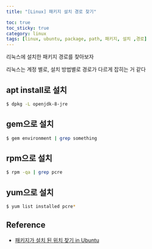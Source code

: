 ```yaml
---
title: "[Linux] 패키지 설치 경로 찾기"

toc: true
toc_sticky: true
category: linux
tags: [linux, ubuntu, package, path, 패키지, 설치 ,경로]
---
```


리눅스에 설치한 패키지 경로를 찾아보자<br/>

리눅스는 계정 별로, 설치 방법별로 경로가 다르게 잡히는 거 같다 <br/>

## apt install로 설치

~~~bash
$ dpkg -L openjdk-8-jre
~~~


## gem으로 설치

~~~bash
$ gem environment | grep something
~~~

## rpm으로 설치

~~~bash
$ rpm -qa | grep pcre
~~~

## yum으로 설치

~~~bash
$ yum list installed pcre*
~~~

## Reference
* [패키지가 설치 된 위치 찾기 in Ubuntu](http://dveamer.github.io/ubuntu/FindWhereThePackageInstalled.html)